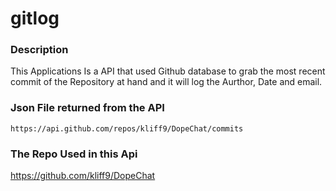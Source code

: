 # gitlog

### Description

This Applications Is a API that used Github database to grab the most recent commit of the Repository at hand and it will log the Aurthor, Date and email.

### Json File returned from the API
```
https://api.github.com/repos/kliff9/DopeChat/commits
```

### The Repo Used in this Api
https://github.com/kliff9/DopeChat
